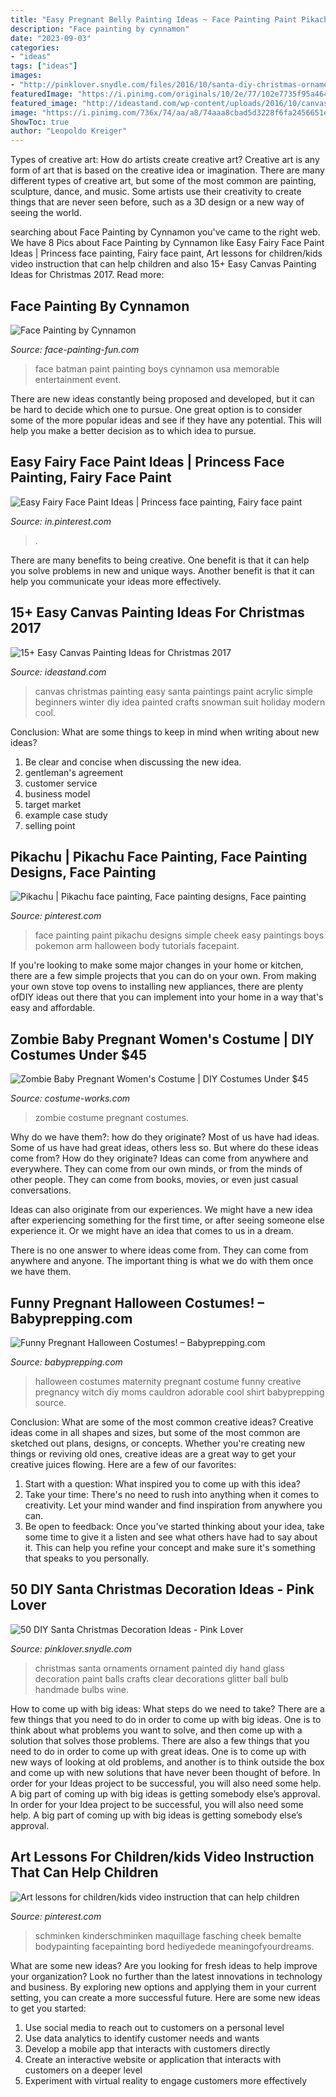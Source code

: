 ```yaml
---
title: "Easy Pregnant Belly Painting Ideas ~ Face Painting Paint Pikachu Designs Simple Cheek Easy Paintings Boys Pokemon Arm Halloween Body Tutorials Facepaint"
description: "Face painting by cynnamon"
date: "2023-09-03"
categories:
- "ideas"
tags: ["ideas"]
images:
- "http://pinklover.snydle.com/files/2016/10/santa-diy-christmas-ornaments.jpg"
featuredImage: "https://i.pinimg.com/originals/10/2e/77/102e7735f95a464cbf221e997ddbcaa8.jpg"
featured_image: "http://ideastand.com/wp-content/uploads/2016/10/canvas-paintings/8-canvas-paintings-for-christmas.jpg"
image: "https://i.pinimg.com/736x/74/aa/a8/74aaa8cbad5d3228f6fa2456651e1a50.jpg"
ShowToc: true
author: "Leopoldo Kreiger"
---
```



Types of creative art: How do artists create creative art?
Creative art is any form of art that is based on the creative idea or imagination. There are many different types of creative art, but some of the most common are painting, sculpture, dance, and music. Some artists use their creativity to create things that are never seen before, such as a 3D design or a new way of seeing the world.

	

		
searching about Face Painting by Cynnamon you've came to the right web. We have 8 Pics about Face Painting by Cynnamon like Easy Fairy Face Paint Ideas | Princess face painting, Fairy face paint, Art lessons for children/kids video instruction that can help children and also 15+ Easy Canvas Painting Ideas for Christmas 2017. Read more:
		
    
## Face Painting By Cynnamon

<img loading=lazy src="http://www.face-painting-fun.com/images/face-painting-by-cynnamon-21702674.jpg" onerror="this.onerror=null;this.src='https://tse1.mm.bing.net/th?id=OIP.RxoNLyOktsIrv0bYodiifAHaLI&amp;pid=15.1';" alt="Face Painting by Cynnamon">

_Source: face-painting-fun.com_

>face batman paint painting boys cynnamon usa memorable entertainment event. 

	

There are new ideas constantly being proposed and developed, but it can be hard to decide which one to pursue. One great option is to consider some of the more popular ideas and see if they have any potential. This will help you make a better decision as to which idea to pursue.

    
## Easy Fairy Face Paint Ideas | Princess Face Painting, Fairy Face Paint

<img loading=lazy src="https://i.pinimg.com/736x/74/aa/a8/74aaa8cbad5d3228f6fa2456651e1a50.jpg" onerror="this.onerror=null;this.src='https://tse3.mm.bing.net/th?id=OIP.lngHFgPqyk0WSLtwDCISiQHaLA&amp;pid=15.1';" alt="Easy Fairy Face Paint Ideas | Princess face painting, Fairy face paint">

_Source: in.pinterest.com_

>. 

	

There are many benefits to being creative. One benefit is that it can help you solve problems in new and unique ways. Another benefit is that it can help you communicate your ideas more effectively.

    
## 15+ Easy Canvas Painting Ideas For Christmas 2017

<img loading=lazy src="http://ideastand.com/wp-content/uploads/2016/10/canvas-paintings/8-canvas-paintings-for-christmas.jpg" onerror="this.onerror=null;this.src='https://tse1.mm.bing.net/th?id=OIP.mr8D0lK42Zw9XuO3udJMUwHaJM&amp;pid=15.1';" alt="15+ Easy Canvas Painting Ideas for Christmas 2017">

_Source: ideastand.com_

>canvas christmas painting easy santa paintings paint acrylic simple beginners winter diy idea painted crafts snowman suit holiday modern cool. 

	

Conclusion: What are some things to keep in mind when writing about new ideas?
1. Be clear and concise when discussing the new idea.
2. gentleman's agreement 
3. customer service 
4. business model 
5. target market 
6. example case study
7. selling point 

    
## Pikachu | Pikachu Face Painting, Face Painting Designs, Face Painting

<img loading=lazy src="https://i.pinimg.com/originals/10/2e/77/102e7735f95a464cbf221e997ddbcaa8.jpg" onerror="this.onerror=null;this.src='https://tse4.mm.bing.net/th?id=OIP.otf6IncOxydupTY06TtxGAHaJ4&amp;pid=15.1';" alt="Pikachu | Pikachu face painting, Face painting designs, Face painting">

_Source: pinterest.com_

>face painting paint pikachu designs simple cheek easy paintings boys pokemon arm halloween body tutorials facepaint. 

	

If you're looking to make some major changes in your home or kitchen, there are a few simple projects that you can do on your own. From making your own stove top ovens to installing new appliances, there are plenty ofDIY ideas out there that you can implement into your home in a way that's easy and affordable.

    
## Zombie Baby Pregnant Women&#039;s Costume | DIY Costumes Under $45

<img loading=lazy src="https://photos.costume-works.com/full/zombie_baby24.jpg" onerror="this.onerror=null;this.src='https://tse1.mm.bing.net/th?id=OIP.Mppj6Tg67iUBErJkJ2b7lwHaJ3&amp;pid=15.1';" alt="Zombie Baby Pregnant Women&#039;s Costume | DIY Costumes Under $45">

_Source: costume-works.com_

>zombie costume pregnant costumes. 

	

Why do we have them?: how do they originate?
Most of us have had ideas. Some of us have had great ideas, others less so. But where do these ideas come from? How do they originate?
Ideas can come from anywhere and everywhere. They can come from our own minds, or from the minds of other people. They can come from books, movies, or even just casual conversations.

Ideas can also originate from our experiences. We might have a new idea after experiencing something for the first time, or after seeing someone else experience it. Or we might have an idea that comes to us in a dream.

There is no one answer to where ideas come from. They can come from anywhere and anyone. The important thing is what we do with them once we have them.

    
## Funny Pregnant Halloween Costumes! – Babyprepping.com

<img loading=lazy src="https://www.babyprepping.com/wp-content/uploads/2016/09/witch-costume.png" onerror="this.onerror=null;this.src='https://tse1.mm.bing.net/th?id=OIP.2vX_LkqGmgajwKZQCa-yeQHaJm&amp;pid=15.1';" alt="Funny Pregnant Halloween Costumes! – Babyprepping.com">

_Source: babyprepping.com_

>halloween costumes maternity pregnant costume funny creative pregnancy witch diy moms cauldron adorable cool shirt babyprepping source. 

	

Conclusion: What are some of the most common creative ideas?
Creative ideas come in all shapes and sizes, but some of the most common are sketched out plans, designs, or concepts. Whether you're creating new things or reviving old ones, creative ideas are a great way to get your creative juices flowing. Here are a few of our favorites:
1. Start with a question: What inspired you to come up with this idea?
2. Take your time: There's no need to rush into anything when it comes to creativity. Let your mind wander and find inspiration from anywhere you can.
3. Be open to feedback: Once you've started thinking about your idea, take some time to give it a listen and see what others have had to say about it. This can help you refine your concept and make sure it's something that speaks to you personally.

    
## 50 DIY Santa Christmas Decoration Ideas - Pink Lover

<img loading=lazy src="http://pinklover.snydle.com/files/2016/10/santa-diy-christmas-ornaments.jpg" onerror="this.onerror=null;this.src='https://tse4.mm.bing.net/th?id=OIP.ordnMHJXFlBRkuaVTIWPfQHaJ4&amp;pid=15.1';" alt="50 DIY Santa Christmas Decoration Ideas - Pink Lover">

_Source: pinklover.snydle.com_

>christmas santa ornaments ornament painted diy hand glass decoration paint balls crafts clear decorations glitter ball bulb handmade bulbs wine. 

	

How to come up with big ideas: What steps do we need to take?
There are a few things that you need to do in order to come up with big ideas. One is to think about what problems you want to solve, and then come up with a solution that solves those problems. There are also a few things that you need to do in order to come up with great ideas. One is to come up with new ways of looking at old problems, and another is to think outside the box and come up with new solutions that have never been thought of before. In order for your Ideas project to be successful, you will also need some help. A big part of coming up with big ideas is getting somebody else’s approval. In order for your Idea project to be successful, you will also need some help. A big part of coming up with big ideas is getting somebody else’s approval.

    
## Art Lessons For Children/kids Video Instruction That Can Help Children

<img loading=lazy src="https://i.pinimg.com/originals/6c/d7/a8/6cd7a85f13b3dd7978a49203cbbae236.jpg" onerror="this.onerror=null;this.src='https://tse4.mm.bing.net/th?id=OIP.mqkgfZmpi-rgHoxfsvSHIwAAAA&amp;pid=15.1';" alt="Art lessons for children/kids video instruction that can help children">

_Source: pinterest.com_

>schminken kinderschminken maquillage fasching cheek bemalte bodypainting facepainting bord hediyedede meaningofyourdreams. 

	

What are some new ideas?
Are you looking for fresh ideas to help improve your organization? Look no further than the latest innovations in technology and business. By exploring new options and applying them in your current setting, you can create a more successful future. Here are some new ideas to get you started: 
1. Use social media to reach out to customers on a personal level 
2. Use data analytics to identify customer needs and wants 
3. Develop a mobile app that interacts with customers directly 
4. Create an interactive website or application that interacts with customers on a deeper level 
5. Experiment with virtual reality to engage customers more effectively 

